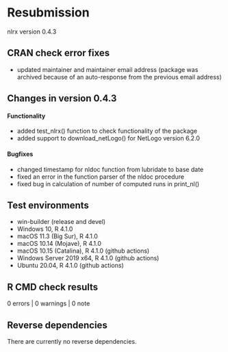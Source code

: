 # Resubmission

nlrx version 0.4.3

## CRAN check error fixes
* updated maintainer and maintainer email address (package was archived because of an auto-response from the previous email address)

## Changes in version 0.4.3

#### Functionality
* added test_nlrx() function to check functionality of the package
* added support to download_netLogo() for NetLogo version 6.2.0

#### Bugfixes
* changed timestamp for nldoc function from lubridate to base date
* fixed an error in the function parser of the nldoc procedure
* fixed bug in calculation of number of computed runs in print_nl()

## Test environments
* win-builder (release and devel)
* Windows 10, R 4.1.0
* macOS 11.3 (Big Sur), R 4.1.0
* macOS 10.14 (Mojave), R 4.1.0
* macOS 10.15 (Catalina), R 4.1.0 (github actions)
* Windows Server 2019 x64, R 4.1.0 (github actions)
* Ubuntu 20.04, R 4.1.0 (github actions)

## R CMD check results

0 errors | 0 warnings | 0 note

## Reverse dependencies

There are currently no reverse dependencies.
